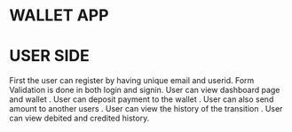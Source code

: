 # WALLET APP 

# USER SIDE 

First the user can register by having unique email and userid.
Form Validation is done in both login and signin.
User can view dashboard page and wallet .
User can deposit payment to the wallet .
User can also send amount to another users .
User can view the history of the transition .
User can view debited and credited history.